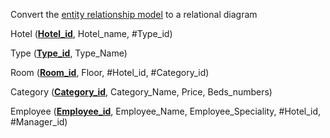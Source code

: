 Convert the  [entity relationship model](https://imgur.com/oHkrfiJ) to a relational diagram

Hotel (<b><u>Hotel_id</b></u>, Hotel_name, #Type_id)

Type (<b><u>Type_id</b></u>, Type_Name)

Room (<b><u>Room_id</b></u>, Floor, #Hotel_id, #Category_id)

Category (<b><u>Category_id</b></u>, Category_Name, Price, Beds_numbers)

Employee (<b><u>Employee_id</b></u>, Employee_Name, Employee_Speciality, #Hotel_id, #Manager_id)